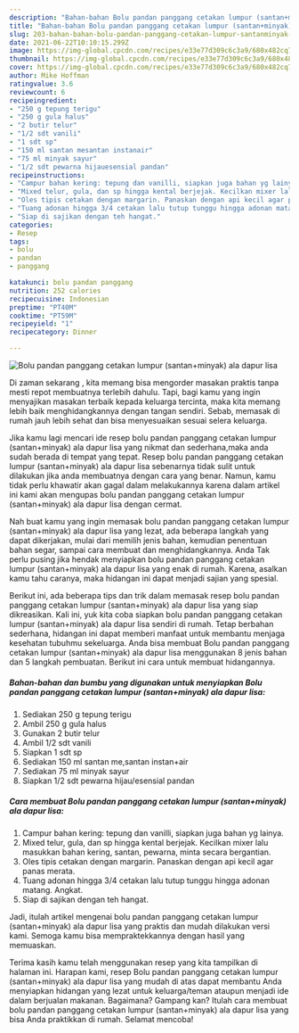 ```yaml
---
description: "Bahan-bahan Bolu pandan panggang cetakan lumpur (santan+minyak) ala dapur lisa yang enak dan Mudah Dibuat"
title: "Bahan-bahan Bolu pandan panggang cetakan lumpur (santan+minyak) ala dapur lisa yang enak dan Mudah Dibuat"
slug: 203-bahan-bahan-bolu-pandan-panggang-cetakan-lumpur-santanminyak-ala-dapur-lisa-yang-enak-dan-mudah-dibuat
date: 2021-06-22T10:10:15.299Z
image: https://img-global.cpcdn.com/recipes/e33e77d309c6c3a9/680x482cq70/bolu-pandan-panggang-cetakan-lumpur-santanminyak-ala-dapur-lisa-foto-resep-utama.jpg
thumbnail: https://img-global.cpcdn.com/recipes/e33e77d309c6c3a9/680x482cq70/bolu-pandan-panggang-cetakan-lumpur-santanminyak-ala-dapur-lisa-foto-resep-utama.jpg
cover: https://img-global.cpcdn.com/recipes/e33e77d309c6c3a9/680x482cq70/bolu-pandan-panggang-cetakan-lumpur-santanminyak-ala-dapur-lisa-foto-resep-utama.jpg
author: Mike Hoffman
ratingvalue: 3.6
reviewcount: 6
recipeingredient:
- "250 g tepung terigu"
- "250 g gula halus"
- "2 butir telur"
- "1/2 sdt vanili"
- "1 sdt sp"
- "150 ml santan mesantan instanair"
- "75 ml minyak sayur"
- "1/2 sdt pewarna hijauesensial pandan"
recipeinstructions:
- "Campur bahan kering: tepung dan vanilli, siapkan juga bahan yg lainya."
- "Mixed telur, gula, dan sp hingga kental berjejak. Kecilkan mixer lalu masukkan bahan kering, santan, pewarna, minta secara bergantian."
- "Oles tipis cetakan dengan margarin. Panaskan dengan api kecil agar panas merata."
- "Tuang adonan hingga 3/4 cetakan lalu tutup tunggu hingga adonan matang. Angkat."
- "Siap di sajikan dengan teh hangat."
categories:
- Resep
tags:
- bolu
- pandan
- panggang

katakunci: bolu pandan panggang 
nutrition: 252 calories
recipecuisine: Indonesian
preptime: "PT40M"
cooktime: "PT59M"
recipeyield: "1"
recipecategory: Dinner

---
```



![Bolu pandan panggang cetakan lumpur (santan+minyak) ala dapur lisa](https://img-global.cpcdn.com/recipes/e33e77d309c6c3a9/680x482cq70/bolu-pandan-panggang-cetakan-lumpur-santanminyak-ala-dapur-lisa-foto-resep-utama.jpg)

Di zaman  sekarang , kita memang bisa mengorder masakan praktis tanpa mesti repot membuatnya terlebih dahulu. Tapi, bagi kamu yang ingin menyajikan masakan terbaik kepada keluarga tercinta, maka kita memang lebih baik menghidangkannya dengan tangan sendiri. Sebab, memasak di rumah jauh lebih sehat dan bisa menyesuaikan sesuai selera keluarga.

Jika kamu lagi mencari ide resep bolu pandan panggang cetakan lumpur (santan+minyak) ala dapur lisa yang nikmat dan sederhana,maka anda sudah berada di tempat yang tepat. Resep bolu pandan panggang cetakan lumpur (santan+minyak) ala dapur lisa  sebenarnya tidak sulit untuk dilakukan jika anda membuatnya dengan cara yang benar. Namun, kamu tidak perlu khawatir akan gagal dalam melakukannya 
karena dalam artikel ini kami akan mengupas bolu pandan panggang cetakan lumpur (santan+minyak) ala dapur lisa dengan cermat.  



Nah buat kamu yang ingin memasak bolu pandan panggang cetakan lumpur (santan+minyak) ala dapur lisa yang lezat, ada beberapa langkah yang dapat dikerjakan, mulai dari memilih jenis bahan, kemudian penentuan bahan segar, sampai cara membuat dan menghidangkannya. Anda Tak perlu pusing jika hendak menyiapkan bolu pandan panggang cetakan lumpur (santan+minyak) ala dapur lisa yang enak di rumah. Karena, asalkan kamu  tahu caranya, maka hidangan ini dapat menjadi sajian yang spesial.

Berikut ini, ada beberapa tips dan trik dalam memasak resep bolu pandan panggang cetakan lumpur (santan+minyak) ala dapur lisa yang siap dikreasikan. Kali ini, yuk kita coba siapkan bolu pandan panggang cetakan lumpur (santan+minyak) ala dapur lisa sendiri di rumah. Tetap berbahan sederhana, hidangan ini dapat memberi manfaat untuk membantu menjaga kesehatan tubuhmu sekeluarga. Anda bisa membuat Bolu pandan panggang cetakan lumpur (santan+minyak) ala dapur lisa menggunakan 8 jenis bahan dan 5 langkah pembuatan. Berikut ini cara untuk membuat hidangannya.

<!--inarticleads1-->

##### Bahan-bahan dan bumbu yang digunakan untuk menyiapkan Bolu pandan panggang cetakan lumpur (santan+minyak) ala dapur lisa:

1. Sediakan 250 g tepung terigu
1. Ambil 250 g gula halus
1. Gunakan 2 butir telur
1. Ambil 1/2 sdt vanili
1. Siapkan 1 sdt sp
1. Sediakan 150 ml santan me,santan instan+air
1. Sediakan 75 ml minyak sayur
1. Siapkan 1/2 sdt pewarna hijau/esensial pandan




<!--inarticleads2-->

##### Cara membuat Bolu pandan panggang cetakan lumpur (santan+minyak) ala dapur lisa:

1. Campur bahan kering: tepung dan vanilli, siapkan juga bahan yg lainya.
1. Mixed telur, gula, dan sp hingga kental berjejak. Kecilkan mixer lalu masukkan bahan kering, santan, pewarna, minta secara bergantian.
1. Oles tipis cetakan dengan margarin. Panaskan dengan api kecil agar panas merata.
1. Tuang adonan hingga 3/4 cetakan lalu tutup tunggu hingga adonan matang. Angkat.
1. Siap di sajikan dengan teh hangat.




Jadi, itulah artikel mengenai  bolu pandan panggang cetakan lumpur (santan+minyak) ala dapur lisa  yang praktis dan mudah dilakukan versi kami. Semoga kamu bisa mempraktekkannya dengan hasil yang memuaskan. 

Terima kasih kamu telah menggunakan resep yang kita tampilkan di halaman ini. Harapan kami, resep  Bolu pandan panggang cetakan lumpur (santan+minyak) ala dapur lisa yang mudah di atas dapat membantu Anda menyiapkan hidangan yang lezat untuk keluarga/teman ataupun menjadi ide dalam berjualan makanan. Bagaimana? Gampang kan? Itulah cara membuat bolu pandan panggang cetakan lumpur (santan+minyak) ala dapur lisa yang bisa Anda praktikkan di rumah. Selamat mencoba!

